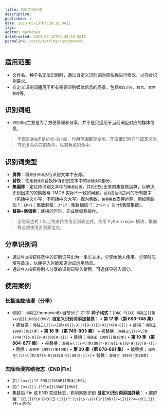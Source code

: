 ```yaml
---
title: 自定义识别词
description:
published: 1
date: 2023-05-13T07:28:28.043Z
tags:
editor: markdown
dateCreated: 2023-05-12T04:49:50.581Z
permalink: /docs/setting/customwords
---
```


## 适用范围

- 文件名、种子名无法识别时，通过自定义识别词对原名称进行修改，以符合识别要求。
- 自定义识别词适用于所有需要识别媒体信息的场景，包括`RSS订阅`、`搜索`、`文件整理`等。

## 识别词组

- `识别词组`主要是为了方便管理和分享，并不是只适用于当前词组对应的媒体信息。

> 不管是`通用`还是`新增识别词组`，作用范围都是全局，在设置识别词时应定义尽可能复杂的匹配条件，以避免被识命中。

## 识别词类型

- **屏弊**：将`被替换词`从待识别文本中去除。
- **替换**：使用`替换词`替换掉待识别文本中的`被替换词`部分，
- **集偏移**：定位待识别文本中的`集数位置`，并对识别出来的集数做运算，以解决识别出来的的集数与 TMDB 实际不一致的问题。`前后定位词`之间的所有数字（包括中文小写，不包括中文大写）视为集数，`偏移集数`支持运算，例如集数加 1：`EP+1`；集数翻倍：`2*EP`；集数翻倍-1：`2*EP-1`（`EP`代表原集数）。
- **替换+集偏移**：替换的同时，完成集偏移操作。

> 正则表达式：以上均支持使用正则表达式，使用 Python regex 模块，集偏移必须使用正则表达式。

## 分享识别词

- 通过`导出`按钮将选中的识别词导出为一串长文本，分享给他人使用。分享时应填写备注，以便导入时能知道对应适用场景。
- 通过`导入`按钮将别人分享的识别词导入使用，可选择只导入部分。

## 使用案例

### 长篇连载动漫（分季）

- 例如： `海贼王`themoviedb 目前分了 21 季
  **种子格式：**`[ONE PIECE 海贼王][第xxx话][1080p][MKV]`
  **自定义识别词添加替换：**
  • **第 17 季（第 693-748 集）**
  • 被替换：`海贼王\](?=\[第(69[3-9]|7[0-3][0-9]|74[0-8]))`
  • 替换：`海贼王 1999][第17季]`
  • **第 18 季（第 749-803 集）**
  • 被替换：`海贼王\](?=\[第(749|7[5-9][0-9]|80[0-3]))`
  • 替换：`海贼王 1999][第18季]`
  • **第 19 季（第 804-877 集）**
  • 被替换：`海贼王\](?=\[第(80[4-9]|8[1-6][0-9]|87[0-7]))`
  • 替换：`海贼王 1999][第19季]`
  • **第 20 季（第 878-891 集）**
  • 被替换：`海贼王\](?=\[第(87[8-9]|88[0-9]|89[0-1]))`
  • 替换：`海贼王 1999][第20季]`

### 去除动漫完结标志（END|Fin）

- 如：`[xxx][12 END][1080P][简体][MP4]`
- 如：`[xxx][1-13Fin][1080P][MKV]`
- 集数后 Fin 或 END 完结标志，影响集数识别
  **自定义识别词添加屏蔽：**
  • 被屏蔽：`[【\[](Fin|END)[】\]]|(?:|\s|\s-\s)(Fin|END)(?=\])|(?<=\d{1,2})(Fin|END)`
